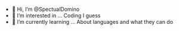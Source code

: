 - 👋 Hi, I’m @SpectualDomino
- 👀 I’m interested in ... Coding I guess
- 🌱 I’m currently learning ... About languages and what they can do

<!---
SpectualDomino/SpectualDomino is a ✨ special ✨ repository because its `README.md` (this file) appears on your GitHub profile.
You can click the Preview link to take a look at your changes.
--->
